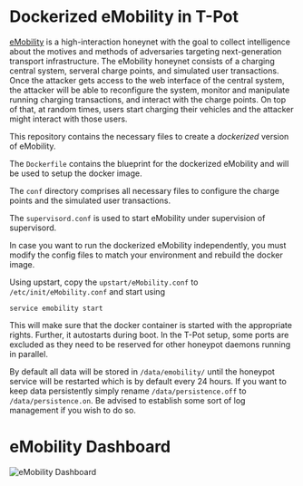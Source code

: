# Dockerized eMobility in T-Pot

[eMobility](https://github.com/dtag-dev-sec/emobility) is a high-interaction honeynet with the goal to collect intelligence about the motives and methods of adversaries targeting next-generation transport infrastructure. The eMobility honeynet consists of a charging central system, serveral charge points, and simulated user transactions. Once the attacker gets access to the web interface of the central system, the attacker will be able to reconfigure the system, monitor and manipulate running charging transactions, and interact with the charge points. On top of that, at random times, users start charging their vehicles  and the attacker might interact with those users.

This repository contains the necessary files to create a *dockerized* version of eMobility.

The `Dockerfile` contains the blueprint for the dockerized eMobility and will be used to setup the docker image.  

The `conf` directory comprises all necessary files to configure the charge points and the simulated user transactions.

The `supervisord.conf` is used to start eMobility under supervision of supervisord.

In case you want to run the dockerized eMobility independently, you must modify the config files to match your environment and rebuild the docker image.

Using upstart, copy the `upstart/eMobility.conf` to `/etc/init/eMobility.conf` and start using

`service emobility start`

This will make sure that the docker container is started with the appropriate rights. Further, it autostarts during boot. In the T-Pot setup, some ports are excluded as they need to be reserved for other honeypot daemons running in parallel.

By default all data will be stored in `/data/emobility/` until the honeypot service will be restarted which is by default every 24 hours. If you want to keep data persistently simply rename `/data/persistence.off` to `/data/persistence.on`. Be advised to establish some sort of log management if you wish to do so.

# eMobility Dashboard

![eMobility Dashboard](https://raw.githubusercontent.com/dtag-dev-sec/emobility/master/doc/dashboard.png)

